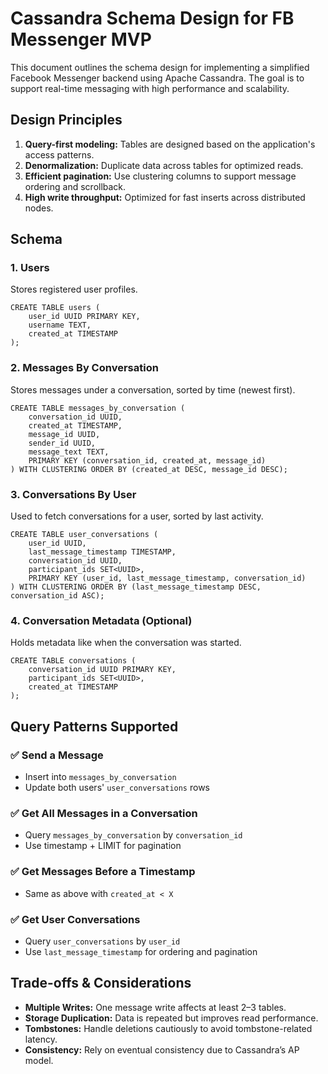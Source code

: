 # Cassandra Schema Design for FB Messenger MVP

This document outlines the schema design for implementing a simplified Facebook Messenger backend using Apache Cassandra. The goal is to support real-time messaging with high performance and scalability.

## Design Principles

1. **Query-first modeling:** Tables are designed based on the application's access patterns.
2. **Denormalization:** Duplicate data across tables for optimized reads.
3. **Efficient pagination:** Use clustering columns to support message ordering and scrollback.
4. **High write throughput:** Optimized for fast inserts across distributed nodes.

## Schema

### 1. Users

Stores registered user profiles.

```cql
CREATE TABLE users (
    user_id UUID PRIMARY KEY,
    username TEXT,
    created_at TIMESTAMP
);
```

### 2. Messages By Conversation

Stores messages under a conversation, sorted by time (newest first).

```cql
CREATE TABLE messages_by_conversation (
    conversation_id UUID,
    created_at TIMESTAMP,
    message_id UUID,
    sender_id UUID,
    message_text TEXT,
    PRIMARY KEY (conversation_id, created_at, message_id)
) WITH CLUSTERING ORDER BY (created_at DESC, message_id DESC);
```

### 3. Conversations By User

Used to fetch conversations for a user, sorted by last activity.

```cql
CREATE TABLE user_conversations (
    user_id UUID,
    last_message_timestamp TIMESTAMP,
    conversation_id UUID,
    participant_ids SET<UUID>,
    PRIMARY KEY (user_id, last_message_timestamp, conversation_id)
) WITH CLUSTERING ORDER BY (last_message_timestamp DESC, conversation_id ASC);
```

### 4. Conversation Metadata (Optional)

Holds metadata like when the conversation was started.

```cql
CREATE TABLE conversations (
    conversation_id UUID PRIMARY KEY,
    participant_ids SET<UUID>,
    created_at TIMESTAMP
);
```

## Query Patterns Supported

### ✅ Send a Message
- Insert into `messages_by_conversation`
- Update both users' `user_conversations` rows

### ✅ Get All Messages in a Conversation
- Query `messages_by_conversation` by `conversation_id`
- Use timestamp + LIMIT for pagination

### ✅ Get Messages Before a Timestamp
- Same as above with `created_at < X`

### ✅ Get User Conversations
- Query `user_conversations` by `user_id`
- Use `last_message_timestamp` for ordering and pagination

## Trade-offs & Considerations

- **Multiple Writes:** One message write affects at least 2–3 tables.
- **Storage Duplication:** Data is repeated but improves read performance.
- **Tombstones:** Handle deletions cautiously to avoid tombstone-related latency.
- **Consistency:** Rely on eventual consistency due to Cassandra’s AP model.


